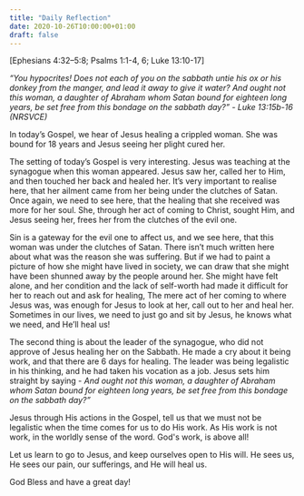 ```yaml
---
title: "Daily Reflection"
date: 2020-10-26T10:00:00+01:00
draft: false
---
```


[Ephesians 4:32–5:8; Psalms 1:1-4, 6; Luke 13:10-17]

*“You hypocrites! Does not each of you on the sabbath untie his ox or his donkey from the manger, and lead it away to give it water? And ought not this woman, a daughter of Abraham whom Satan bound for eighteen long years, be set free from this bondage on the sabbath day?” - Luke 13:15b-16 (NRSVCE)*

In today’s Gospel, we hear of Jesus healing a crippled woman. She was bound for 18 years and Jesus seeing her plight cured her.

The setting of today’s Gospel is very interesting. Jesus was teaching at the synagogue when this woman appeared. Jesus saw her, called her to Him, and then touched her back and healed her. It’s very important to realise here, that her ailment came from her being under the clutches of Satan. Once again, we need to see here, that the healing that she received was more for her soul. She, through her act of coming to Christ, sought Him, and Jesus seeing her, frees her from the clutches of the evil one.

Sin is a gateway for the evil one to affect us, and we see here, that this woman was under the clutches of Satan. There isn’t much written here about what was the reason she was suffering. But if we had to paint a picture of how she might have lived in society, we can draw that she might have been shunned away by the people around her. She might have felt alone, and her condition and the lack of self-worth had made it difficult for her to reach out and ask for healing, The mere act of her coming to where Jesus was, was enough for Jesus to look at her, call out to her and heal her. Sometimes in our lives, we need to just go and sit by Jesus, he knows what we need, and He’ll heal us!

The second thing is about the leader of the synagogue, who did not approve of Jesus healing her on the Sabbath. He made a cry about it being work, and that there are 6 days for healing. The leader was being legalistic in his thinking, and he had taken his vocation as a job. Jesus sets him straight by saying - _And ought not this woman, a daughter of Abraham whom Satan bound for eighteen long years, be set free from this bondage on the sabbath day?”_

Jesus through His actions in the Gospel, tell us that we must not be legalistic when the time comes for us to do His work. As His work is not work, in the worldly sense of the word. God's work, is above all!

Let us learn to go to Jesus, and keep ourselves open to His will. He sees us, He sees our pain, our sufferings, and He will heal us.

God Bless and have a great day!